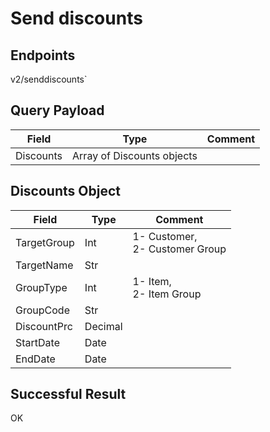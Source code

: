 # Send discounts

## Endpoints

<!--@include: @/dist/md/api_url.md-->v2/senddiscounts`

## Query Payload

|Field|Type|Comment|
|-----|----|-------|
|Discounts|Array of Discounts objects||

## Discounts Object

|Field|Type|Comment|
|------|----|-------|
|TargetGroup|Int|1- Customer, <br>2- Customer Group|
|TargetName|Str||	
|GroupType|Int|1- Item, <br>2- Item Group|
|GroupCode|Str||	
|DiscountPrc|Decimal||	
|StartDate|Date||	
|EndDate|Date||

## Successful Result

OK
